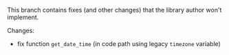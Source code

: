This branch contains fixes (and other changes) that the library author won't implement.

Changes:

* fix function `get_date_time` (in code path using legacy `timezone` variable)
